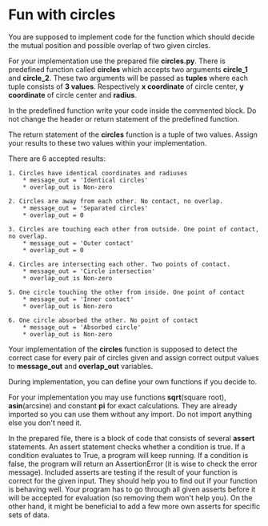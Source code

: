 # Fun with circles

You are supposed to implement code for the function which should decide the mutual position and possible overlap of two given circles.

For your implementation use the prepared file **circles.py**. There is predefined function called **circles** which accepts two arguments **circle_1** and **circle_2**. These two arguments will be passed as **tuples** where each tuple consists of **3 values**. Respectively **x coordinate** of circle center, **y coordinate** of circle center and **radius**. 

In the predefined function write your code inside the commented block. Do not change the header or return statement of the predefined function.

The return statement of the **circles** function is a tuple of two values. Assign your results to these two values within your implementation.

There are 6 accepted results:

    1. Circles have identical coordinates and radiuses
        * message_out = 'Identical circles'
        * overlap_out is Non-zero

    2. Circles are away from each other. No contact, no overlap.
        * message_out = 'Separated circles'
        * overlap_out = 0

    3. Circles are touching each other from outside. One point of contact, no overlap.
        * message_out = 'Outer contact'
        * overlap_out = 0

    4. Circles are intersecting each other. Two points of contact.
        * message_out = 'Circle intersection'
        * overlap_out is Non-zero

    5. One circle touching the other from inside. One point of contact
        * message_out = 'Inner contact'
        * overlap_out is Non-zero

    6. One circle absorbed the other. No point of contact
        * message_out = 'Absorbed circle'
        * overlap_out is Non-zero

Your implementation of the **circles** function is supposed to detect the correct case for every pair of circles given and assign correct output values to **message_out** and **overlap_out** variables.

During implementation, you can define your own functions if you decide to.

For your implementation you may use functions **sqrt**(square root), **asin**(arcsine) and constant **pi** for exact calculations. They are already imported so you can use them without any import. Do not import anything else you don't need it.

In the prepared file, there is a block of code that consists of several **assert** statements. An assert statement checks whether a condition is true.  If a condition evaluates to True, a program will keep running. If a condition is false, the program will return an AssertionError (it is wise to check the error message). Included asserts are testing if the result of your function is correct for the given input. They should help you to find out if your function is behaving well. Your program has to go through all given asserts before it will be accepted for evaluation (so removing them won't help you). On the other hand, it might be beneficial to add a few more own asserts for specific sets of data.
